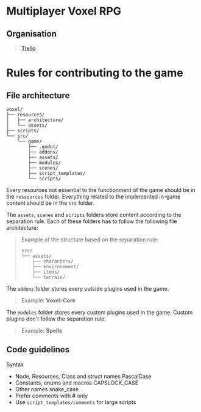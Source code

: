 # Multiplayer Voxel RPG

## Organisation
> <a href="https://trello.com/b/2ESJdCaI/voxel" title="trello link">Trello</a>

# Rules for contributing to the game

## File architecture
```text
voxel/
├── resources/
│   ├── architecture/
│   └── assets/
├── scripts/
└── src/
    └── game/
        ├── .godot/
        ├── addons/
        ├── assets/
        ├── modules/
        ├── scenes/
        ├── script_templates/
        └── scripts/
```

Every resources not essential to the functionment of the game should be in the ```ressources``` folder. 
Everything related to the implemented in-game content should be in the ```src``` folder.

The ```assets```, ```scenes``` and ```scripts``` folders store content according to the separation rule. Each of these folders has to follow the following file architecture:  
> Example of the structure based on the separation rule:
> ```text
> src/
> └── assets/
>     ├── characters/
>     ├── environement/
>     ├── items/
>     └── terrain/
> ```

The ```addons``` folder stores every outside plugins used in the game.
> Example: **Voxel-Core**

The ```modules``` folder stores every custom plugins used in the game. Custom plugins don't follow the separation rule.
> Example: **Spells**

## Code guidelines

Syntax
- Node, Resources, Class and struct names PascalCase
- Constants, enums and macros CAPSLOCK_CASE
- Other names snake_case
- Prefer comments with # only
- Use ```script_templates/comments``` for large scripts